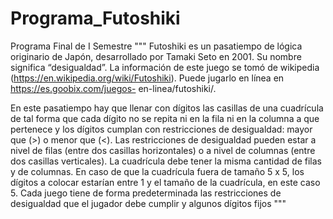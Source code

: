 # Programa_Futoshiki
 Programa Final de I Semestre
"""
Futoshiki  es  un  pasatiempo  de  lógica  originario  de  Japón,  desarrollado  por  Tamaki  Seto  en 
2001. Su nombre significa “desigualdad”. La información de este juego se tomó de wikipedia 
(https://en.wikipedia.org/wiki/Futoshiki). Puede jugarlo en línea en https://es.goobix.com/juegos-
en-linea/futoshiki/. 

En este pasatiempo hay que llenar con dígitos las casillas de una cuadrícula de tal forma que 
cada  dígito  no se repita ni en  la fila  ni en  la columna a que pertenece y los dígitos cumplan 
con  restricciones  de  desigualdad:  mayor  que  (>)  o  menor  que  (<).  Las  restricciones  de 
desigualdad  pueden  estar  a  nivel  de  filas  (entre  dos  casillas  horizontales)  o  a  nivel  de 
columnas (entre dos casillas verticales). La cuadrícula debe tener la misma cantidad de filas 
y de columnas. 
En caso de que la cuadrícula fuera de tamaño 5 x 5, los dígitos a colocar estarían entre 1 y el 
tamaño  de  la  cuadrícula,  en  este  caso  5.  Cada  juego  tiene  de  forma  predeterminada  las 
restricciones  de  desigualdad  que  el  jugador  debe  cumplir  y  algunos  dígitos  fijos
"""